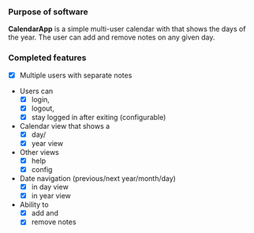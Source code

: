 ### Purpose of software
**CalendarApp** is a simple multi-user calendar with that shows the days of the year. The user can add and remove notes on any given day.
### Completed features
- [x] Multiple users with separate notes
- Users can
  - [x] login,
  - [x] logout,
  - [x] stay logged in after exiting (configurable)
- Calendar view that shows a 
  - [x] day/
  - [x] year view
- Other views
  - [x] help
  - [x] config
- Date navigation (previous/next year/month/day)
  - [x] in day view
  - [x] in year view
- Ability to 
  - [x] add and
  - [x] remove notes